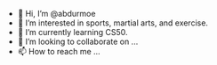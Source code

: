 - 👋 Hi, I’m @abdurmoe
- 👀 I’m interested in sports, martial arts, and exercise.
- 🌱 I’m currently learning CS50.
- 💞️ I’m looking to collaborate on ...
- 📫 How to reach me ...

<!---
abdurmoe/abdurmoe is a ✨ special ✨ repository because its `README.md` (this file) appears on your GitHub profile.
You can click the Preview link to take a look at your changes.
--->
